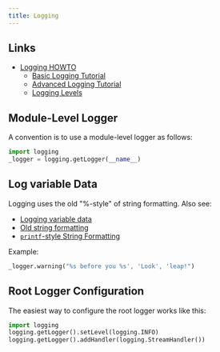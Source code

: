 ```yaml
---
title: Logging
---
```


## Links
- [Logging HOWTO](https://docs.python.org/3/howto/logging.html)
  - [Basic Logging Tutorial](https://docs.python.org/3/howto/logging.html#basic-logging-tutorial)
  - [Advanced Logging Tutorial](https://docs.python.org/3/howto/logging.html#advanced-logging-tutorial)
  - [Logging Levels](https://docs.python.org/3/howto/logging.html#logging-levels)

## Module-Level Logger
A convention is to use a module-level logger as follows:
```python
import logging
_logger = logging.getLogger(__name__)
```

## Log variable Data
Logging uses the old "%-style" of string formatting.
Also see:
- [Logging variable data](https://docs.python.org/3/howto/logging.html#logging-variable-data)
- [Old string formatting](https://docs.python.org/3/tutorial/inputoutput.html#old-string-formatting)
- [`printf`-style String Formatting](https://docs.python.org/3/library/stdtypes.html#old-string-formatting)

Example:
```python
_logger.warning("%s before you %s', 'Look', 'leap!")
```

## Root Logger Configuration
The easiest way to configure the root logger works like this:

```python
import logging
logging.getLogger().setLevel(logging.INFO)
logging.getLogger().addHandler(logging.StreamHandler())
```
